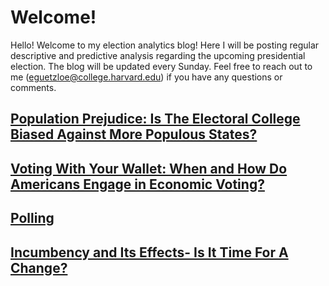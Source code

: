 # Welcome!

Hello! Welcome to my election analytics blog! Here I will be posting regular descriptive and predictive analysis regarding the upcoming presidential election. The blog will be updated every Sunday. Feel free to reach out to me (eguetzloe@college.harvard.edu) if you have any questions or comments.

## [Population Prejudice: Is The Electoral College Biased Against More Populous States?](posts/01-blog.md)

## [Voting With Your Wallet: When and How Do Americans Engage in Economic Voting?](posts/02-blog.md)

## [Polling](posts/03-blog.md)

## [Incumbency and Its Effects- Is It Time For A Change?](posts/04-blog.md)
